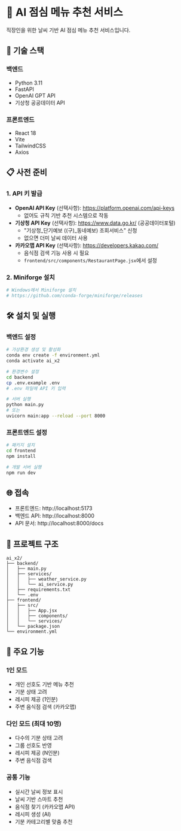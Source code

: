 # 🍱 AI 점심 메뉴 추천 서비스

직장인을 위한 날씨 기반 AI 점심 메뉴 추천 서비스입니다.

## 🚀 기술 스택

### 백엔드
- Python 3.11
- FastAPI
- OpenAI GPT API
- 기상청 공공데이터 API

### 프론트엔드
- React 18
- Vite
- TailwindCSS
- Axios

## 📋 사전 준비

### 1. API 키 발급
- **OpenAI API Key** (선택사항): https://platform.openai.com/api-keys
  - 없어도 규칙 기반 추천 시스템으로 작동
- **기상청 API Key** (선택사항): https://www.data.go.kr/ (공공데이터포털)
  - "기상청_단기예보 ((구)_동네예보) 조회서비스" 신청
  - 없으면 더미 날씨 데이터 사용
- **카카오맵 API Key** (선택사항): https://developers.kakao.com/
  - 음식점 검색 기능 사용 시 필요
  - `frontend/src/components/RestaurantPage.jsx`에서 설정

### 2. Miniforge 설치
```bash
# Windows에서 Miniforge 설치
# https://github.com/conda-forge/miniforge/releases
```

## 🛠️ 설치 및 실행

### 백엔드 설정
```bash
# 가상환경 생성 및 활성화
conda env create -f environment.yml
conda activate ai_x2

# 환경변수 설정
cd backend
cp .env.example .env
# .env 파일에 API 키 입력

# 서버 실행
python main.py
# 또는
uvicorn main:app --reload --port 8000
```

### 프론트엔드 설정
```bash
# 패키지 설치
cd frontend
npm install

# 개발 서버 실행
npm run dev
```

## 🌐 접속
- 프론트엔드: http://localhost:5173
- 백엔드 API: http://localhost:8000
- API 문서: http://localhost:8000/docs

## 📁 프로젝트 구조
```
ai_x2/
├── backend/
│   ├── main.py
│   ├── services/
│   │   ├── weather_service.py
│   │   └── ai_service.py
│   ├── requirements.txt
│   └── .env
├── frontend/
│   ├── src/
│   │   ├── App.jsx
│   │   ├── components/
│   │   └── services/
│   └── package.json
└── environment.yml
```

## 🎯 주요 기능

### 1인 모드
- 개인 선호도 기반 메뉴 추천
- 기분 상태 고려
- 레시피 제공 (1인분)
- 주변 음식점 검색 (카카오맵)

### 다인 모드 (최대 10명)
- 다수의 기분 상태 고려
- 그룹 선호도 반영
- 레시피 제공 (N인분)
- 주변 음식점 검색

### 공통 기능
- 실시간 날씨 정보 표시
- 날씨 기반 스마트 추천
- 음식점 찾기 (카카오맵 API)
- 레시피 생성 (AI)
- 기분 카테고리별 맞춤 추천

